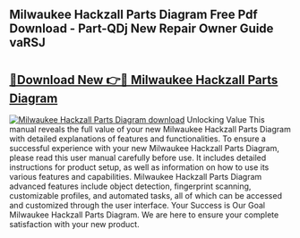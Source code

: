## Milwaukee Hackzall Parts Diagram Free Pdf Download - Part-QDj New Repair Owner Guide vaRSJ

# <h2><a href="http://dfmc1h7.blite.top/?on=Milwaukee+Hackzall+Parts+Diagram">🔗Download New 👉🔴 Milwaukee Hackzall Parts Diagram</a></h2>

[![Milwaukee Hackzall Parts Diagram download](https://i.imgur.com/lujVjoI.png)](http://dfmc1h7.blite.top/?on=Milwaukee+Hackzall+Parts+Diagram)
Unlocking Value This manual reveals the full value of your new Milwaukee Hackzall Parts Diagram with detailed explanations of features and functionalities. To ensure a successful experience with your new Milwaukee Hackzall Parts Diagram, please read this user manual carefully before use. It includes detailed instructions for product setup, as well as information on how to use its various features and capabilities. Milwaukee Hackzall Parts Diagram advanced features include object detection, fingerprint scanning, customizable profiles, and automated tasks, all of which can be accessed and customized through the user interface. Your Success is Our Goal Milwaukee Hackzall Parts Diagram. We are here to ensure your complete satisfaction with your new product.
